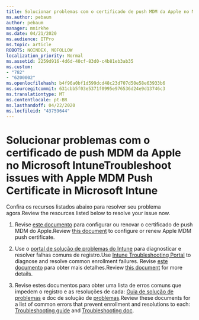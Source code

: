 ```yaml
---
title: Solucionar problemas com o certificado de push MDM da Apple no Microsoft Intune
ms.author: pebaum
author: pebaum
manager: mnirkhe
ms.date: 04/21/2020
ms.audience: ITPro
ms.topic: article
ROBOTS: NOINDEX, NOFOLLOW
localization_priority: Normal
ms.assetid: 2259d916-4d6d-40cf-83d0-c4b81eb3ab35
ms.custom:
- "782"
- "6200002"
ms.openlocfilehash: b4f96a0bf1d599dcd48c23d707d50e58e63933b6
ms.sourcegitcommit: 631cbb5f03e5371f0995e976536d24e9d13746c3
ms.translationtype: MT
ms.contentlocale: pt-BR
ms.lasthandoff: 04/22/2020
ms.locfileid: "43759644"
---
```

# <a name="troubleshoot-issues-with-apple-mdm-push-certificate-in-microsoft-intune"></a><span data-ttu-id="6281d-102">Solucionar problemas com o certificado de push MDM da Apple no Microsoft Intune</span><span class="sxs-lookup"><span data-stu-id="6281d-102">Troubleshoot issues with Apple MDM Push Certificate in Microsoft Intune</span></span>

<span data-ttu-id="6281d-103">Confira os recursos listados abaixo para resolver seu problema agora.</span><span class="sxs-lookup"><span data-stu-id="6281d-103">Review the resources listed below to resolve your issue now.</span></span>
  
1. <span data-ttu-id="6281d-104">Revise [este documento](https://docs.microsoft.com/intune/apple-mdm-push-certificate-get) para configurar ou renovar o certificado de push MDM do Apple.</span><span class="sxs-lookup"><span data-stu-id="6281d-104">Review [this document](https://docs.microsoft.com/intune/apple-mdm-push-certificate-get) to configure or renew Apple MDM push certificate.</span></span>

2. <span data-ttu-id="6281d-105">Use o [portal de solução de problemas do Intune](https://devicemanagement.microsoft.com/#blade/Microsoft_Intune_DeviceSettings/TroubleshootBlade) para diagnosticar e resolver falhas comuns de registro.</span><span class="sxs-lookup"><span data-stu-id="6281d-105">Use [Intune Troubleshooting Portal](https://devicemanagement.microsoft.com/#blade/Microsoft_Intune_DeviceSettings/TroubleshootBlade) to diagnose and resolve common enrollment failures.</span></span> <span data-ttu-id="6281d-106">Revise [este documento](https://docs.microsoft.com/intune/help-desk-operators) para obter mais detalhes.</span><span class="sxs-lookup"><span data-stu-id="6281d-106">Review [this document](https://docs.microsoft.com/intune/help-desk-operators) for more details.</span></span>

3. <span data-ttu-id="6281d-107">Revise estes documentos para obter uma lista de erros comuns que impedem o registro e as resoluções de cada: [Guia de solução de problemas](https://support.microsoft.com/help/4039809/troubleshooting-ios-device-enrollment-in-intune) e doc de solução de [problemas](https://docs.microsoft.com/intune-classic/troubleshoot/troubleshoot-device-enrollment-in-intune).</span><span class="sxs-lookup"><span data-stu-id="6281d-107">Review these documents for a list of common errors that prevent enrollment and resolutions to each: [Troubleshooting guide](https://support.microsoft.com/help/4039809/troubleshooting-ios-device-enrollment-in-intune) and [Troubleshooting doc](https://docs.microsoft.com/intune-classic/troubleshoot/troubleshoot-device-enrollment-in-intune).</span></span>
